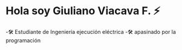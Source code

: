 # Hola soy Giuliano Viacava F. ⚡

-🛠 Estudiante de Ingeniería ejecución eléctrica
-🛠 apasinado por la programación
<!--
**Giulianovfz/Giulianovfz** is a ✨ _special_ ✨ repository because its `README.md` (this file) appears on your GitHub profile.

Here are some ideas to get you started:

- 🔭 I’m currently working on ...
- 🌱 I’m currently learning ...
- 👯 I’m looking to collaborate on ...
- 🤔 I’m looking for help with ...
- 💬 Ask me about ...
- 📫 How to reach me: ...
- 😄 Pronouns: ...
- ⚡ Fun fact: ...
-->
